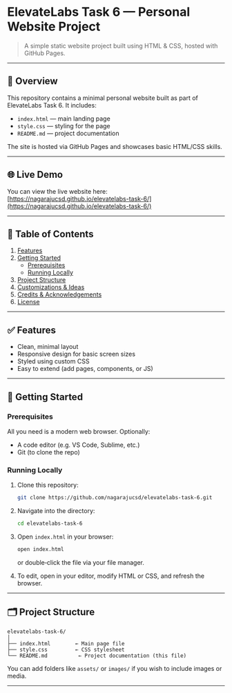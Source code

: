 # ElevateLabs Task 6 — Personal Website Project

> A simple static website project built using HTML & CSS, hosted with GitHub Pages.

---

## 📂 Overview

This repository contains a minimal personal website built as part of ElevateLabs Task 6. It includes:

- `index.html` — main landing page  
- `style.css` — styling for the page  
- `README.md` — project documentation  

The site is hosted via GitHub Pages and showcases basic HTML/CSS skills.

---

## 🌐 Live Demo

You can view the live website here:  
[https://nagarajucsd.github.io/elevatelabs-task-6/](https://nagarajucsd.github.io/elevatelabs-task-6/)

---

## 🧾 Table of Contents

1. [Features](#features)  
2. [Getting Started](#getting-started)  
   - [Prerequisites](#prerequisites)  
   - [Running Locally](#running-locally)  
3. [Project Structure](#project-structure)  
4. [Customizations & Ideas](#customizations--ideas)  
5. [Credits & Acknowledgements](#credits--acknowledgements)  
6. [License](#license)  

---

## ✅ Features

- Clean, minimal layout  
- Responsive design for basic screen sizes  
- Styled using custom CSS  
- Easy to extend (add pages, components, or JS)  

---

## 🚀 Getting Started

### Prerequisites

All you need is a modern web browser. Optionally:

- A code editor (e.g. VS Code, Sublime, etc.)  
- Git (to clone the repo)  

### Running Locally

1. Clone this repository:

   ```bash
   git clone https://github.com/nagarajucsd/elevatelabs-task-6.git
   ```

2. Navigate into the directory:

   ```bash
   cd elevatelabs-task-6
   ```

3. Open `index.html` in your browser:

   ```bash
   open index.html
   ```

   or double‑click the file via your file manager.

4. To edit, open in your editor, modify HTML or CSS, and refresh the browser.

---

## 🗂 Project Structure

```
elevatelabs-task-6/
│
├── index.html        ← Main page file
├── style.css         ← CSS stylesheet
└── README.md          ← Project documentation (this file)
```

You can add folders like `assets/` or `images/` if you wish to include images or media.

---


